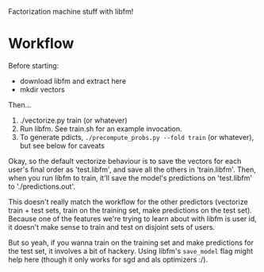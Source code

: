 Factorization machine stuff with libfm!

# Workflow

Before starting:
- download libfm and extract here
- mkdir vectors

Then...

1. ./vectorize.py train (or whatever)
2. Run libfm. See train.sh for an example invocation. 
3. To generate pdicts, `./precompute_probs.py --fold train` (or whatever), but see below for caveats

Okay, so the default vectorize behaviour is to save the vectors for each user's final order as 'test.libfm', and save all the others in 'train.libfm'. Then, when you run libfm to train, it'll save the model's predictions on 'test.libfm' to './predictions.out'. 

This doesn't really match the workflow for the other predictors (vectorize train + test sets, train on the training set, make predictions on the test set). Because one of the features we're trying to learn about with libfm is user id, it doesn't make sense to train and test on disjoint sets of users.

But so yeah, if you wanna train on the training set and make predictions for the test set, it involves a bit of hackery. Using libfm's `save_model` flag might help here (though it only works for sgd and als optimizers :/).
